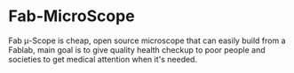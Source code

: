 # Fab-MicroScope
Fab μ-Scope is cheap, open source microscope that can easily build from a Fablab, main goal is to give quality health checkup to poor people and societies to get medical attention when it's needed. 
